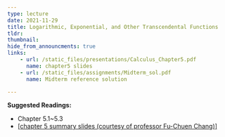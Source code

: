 ```yaml
---
type: lecture
date: 2021-11-29
title: Logarithmic, Exponential, and Other Transcendental Functions
tldr: 
thumbnail: 
hide_from_announcments: true
links: 
    - url: /static_files/presentations/Calculus_Chapter5.pdf
      name: chapter5 slides
    - url: /static_files/assignments/Midterm_sol.pdf
      name: Midterm reference solution

---
```

**Suggested Readings:**
- Chapter 5.1~5.3
- [[chapter 5 summary slides (courtesy of professor Fu-Chuen Chang)]](/nsysu-EE1003A/static_files/presentations/Chap05_Summary.pdf)
